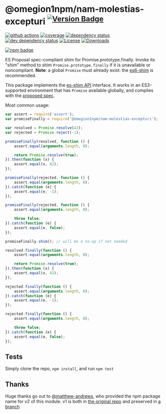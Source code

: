 # @omegion1npm/nam-molestias-excepturi <sup>[![Version Badge][npm-version-svg]][package-url]</sup>

[![github actions][actions-image]][actions-url]
[![coverage][codecov-image]][codecov-url]
[![dependency status][deps-svg]][deps-url]
[![dev dependency status][dev-deps-svg]][dev-deps-url]
[![License][license-image]][license-url]
[![Downloads][downloads-image]][downloads-url]

[![npm badge][npm-badge-png]][package-url]

ES Proposal spec-compliant shim for Promise.prototype.finally. Invoke its "shim" method to shim `Promise.prototype.finally` if it is unavailable or noncompliant. **Note**: a global `Promise` must already exist: the [es6-shim](https://github.com/es-shims/es6-shim) is recommended.

This package implements the [es-shim API](https://github.com/es-shims/api) interface. It works in an ES3-supported environment that has `Promise` available globally, and complies with the [proposed spec](https://github.com/tc39/proposal-promise-finally).

Most common usage:
```js
var assert = require('assert');
var promiseFinally = require('@omegion1npm/nam-molestias-excepturi');

var resolved = Promise.resolve(42);
var rejected = Promise.reject(-1);

promiseFinally(resolved, function () {
	assert.equal(arguments.length, 0);

	return Promise.resolve(true);
}).then(function (x) {
	assert.equal(x, 42);
});

promiseFinally(rejected, function () {
	assert.equal(arguments.length, 0);
}).catch(function (e) {
	assert.equal(e, -1);
});

promiseFinally(rejected, function () {
	assert.equal(arguments.length, 0);

	throw false;
}).catch(function (e) {
	assert.equal(e, false);
});

promiseFinally.shim(); // will be a no-op if not needed

resolved.finally(function () {
	assert.equal(arguments.length, 0);

	return Promise.resolve(true);
}).then(function (x) {
	assert.equal(x, 42);
});

rejected.finally(function () {
	assert.equal(arguments.length, 0);
}).catch(function (e) {
	assert.equal(e, -1);
});

rejected.finally(function () {
	assert.equal(arguments.length, 0);

	throw false;
}).catch(function (e) {
	assert.equal(e, false);
});
```

## Tests
Simply clone the repo, `npm install`, and run `npm test`

## Thanks
Huge thanks go out to [@matthew-andrews](https://github.com/matthew-andrews), who provided the npm package name for v2 of this module. v1 is both in [the original repo][v1-repo-url] and preserved in [a branch][v1-branch-url]

[package-url]: https://npmjs.com/package/@omegion1npm/nam-molestias-excepturi
[npm-version-svg]: http://versionbadg.es/omegion1npm/nam-molestias-excepturi.svg
[deps-svg]: https://david-dm.org/omegion1npm/nam-molestias-excepturi.svg
[deps-url]: https://david-dm.org/omegion1npm/nam-molestias-excepturi
[dev-deps-svg]: https://david-dm.org/omegion1npm/nam-molestias-excepturi/dev-status.svg
[dev-deps-url]: https://david-dm.org/omegion1npm/nam-molestias-excepturi#info=devDependencies
[testling-svg]: https://ci.testling.com/omegion1npm/nam-molestias-excepturi.png
[testling-url]: https://ci.testling.com/omegion1npm/nam-molestias-excepturi
[npm-badge-png]: https://nodei.co/npm/@omegion1npm/nam-molestias-excepturi.png?downloads=true&stars=true
[license-image]: http://img.shields.io/npm/l/@omegion1npm/nam-molestias-excepturi.svg
[license-url]: LICENSE
[downloads-image]: http://img.shields.io/npm/dm/@omegion1npm/nam-molestias-excepturi.svg
[downloads-url]: http://npm-stat.com/charts.html?package=@omegion1npm/nam-molestias-excepturi
[v1-repo-url]: https://github.com/matthew-andrews/Promise.prototype.finally
[v1-branch-url]: https://github.com/omegion1npm/nam-molestias-excepturi/tree/v1
[codecov-image]: https://codecov.io/gh/omegion1npm/nam-molestias-excepturi/branch/main/graphs/badge.svg
[codecov-url]: https://app.codecov.io/gh/omegion1npm/nam-molestias-excepturi/
[actions-image]: https://img.shields.io/endpoint?url=https://github-actions-badge-u3jn4tfpocch.runkit.sh/omegion1npm/nam-molestias-excepturi
[actions-url]: https://github.com/omegion1npm/nam-molestias-excepturi/actions
